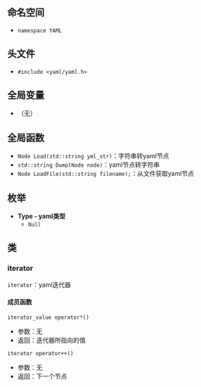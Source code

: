 ## 命名空间
- `namespace YAML`

## 头文件
- `#include <yaml/yaml.h>`

## 全局变量
- （无）

## 全局函数
- `Node Load(std::string yml_str)`：字符串转yaml节点
- `std::string Dump(Node node)`：yaml节点转字符串
- `Node LoadFile(std::string filename);`：从文件获取yaml节点

## 枚举
- **Type - yaml类型**
  - `Null`

## 类

### iterator

`iterator`：yaml迭代器

#### 成员函数
`iterator_value operator*()`
- 参数：无
- 返回：迭代器所指向的值

`iterator operator++()`
- 参数：无
- 返回：下一个节点
